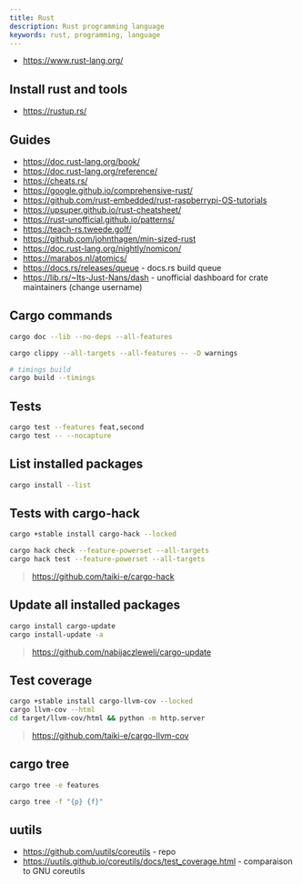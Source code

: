 ```yaml
---
title: Rust
description: Rust programming language
keywords: rust, programming, language
---
```


- <https://www.rust-lang.org/>

## Install rust and tools

- <https://rustup.rs/>

## Guides

- <https://doc.rust-lang.org/book/>
- <https://doc.rust-lang.org/reference/>
- <https://cheats.rs/>
- <https://google.github.io/comprehensive-rust/>
- <https://github.com/rust-embedded/rust-raspberrypi-OS-tutorials>
- <https://upsuper.github.io/rust-cheatsheet/>
- <https://rust-unofficial.github.io/patterns/>
- <https://teach-rs.tweede.golf/>
- <https://github.com/johnthagen/min-sized-rust>
- <https://doc.rust-lang.org/nightly/nomicon/>
- <https://marabos.nl/atomics/>
- <https://docs.rs/releases/queue> - docs.rs build queue
- <https://lib.rs/~Its-Just-Nans/dash> - unofficial dashboard for crate maintainers (change username)

## Cargo commands

```sh
cargo doc --lib --no-deps --all-features

cargo clippy --all-targets --all-features -- -D warnings

# timings build
cargo build --timings
```

## Tests

```sh
cargo test --features feat,second
cargo test -- --nocapture
```

## List installed packages

```sh
cargo install --list
```

## Tests with cargo-hack

```sh
cargo +stable install cargo-hack --locked

cargo hack check --feature-powerset --all-targets
cargo hack test --feature-powerset --all-targets
```

> <https://github.com/taiki-e/cargo-hack>

## Update all installed packages

```sh
cargo install cargo-update
cargo install-update -a
```

> <https://github.com/nabijaczleweli/cargo-update>

## Test coverage

```sh
cargo +stable install cargo-llvm-cov --locked
cargo llvm-cov --html
cd target/llvm-cov/html && python -m http.server
```

> <https://github.com/taiki-e/cargo-llvm-cov>

## cargo tree

```sh
cargo tree -e features

cargo tree -f "{p} {f}"
```

## uutils

- <https://github.com/uutils/coreutils> - repo
- <https://uutils.github.io/coreutils/docs/test_coverage.html> - comparaison to GNU coreutils
